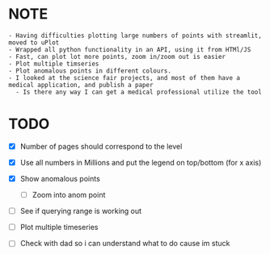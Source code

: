 # NOTE
	- Having difficulties plotting large numbers of points with streamlit, moved to uPlot
	- Wrapped all python functionality in an API, using it from HTMl/JS
	- Fast, can plot lot more points, zoom in/zoom out is easier
    - Plot multiple timseries
	- Plot anomalous points in different colours.
    - I looked at the science fair projects, and most of them have a medical application, and publish a paper
	  - Is there any way I can get a medical professional utilize the tool
	  









# TODO
- [x] Number of pages should correspond to the level
- [x] Use all numbers in Millions and put the legend on top/bottom (for x axis)
- [X] Show anomalous points
  - [ ] Zoom into anom point
- [ ] See if querying range is working out
- [ ] Plot multiple timeseries

- [ ] Check with dad so i can understand what to do cause im stuck

